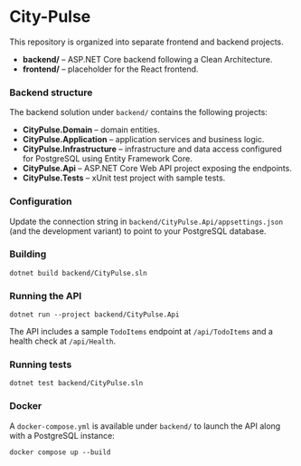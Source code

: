 # City-Pulse

This repository is organized into separate frontend and backend projects.

- **backend/** – ASP.NET Core backend following a Clean Architecture.
- **frontend/** – placeholder for the React frontend.

### Backend structure
The backend solution under `backend/` contains the following projects:

- **CityPulse.Domain** – domain entities.
- **CityPulse.Application** – application services and business logic.
- **CityPulse.Infrastructure** – infrastructure and data access configured for PostgreSQL using Entity Framework Core.
- **CityPulse.Api** – ASP.NET Core Web API project exposing the endpoints.
- **CityPulse.Tests** – xUnit test project with sample tests.

### Configuration
Update the connection string in `backend/CityPulse.Api/appsettings.json` (and the development variant) to point to your PostgreSQL database.

### Building
```
dotnet build backend/CityPulse.sln
```

### Running the API
```
dotnet run --project backend/CityPulse.Api
```

The API includes a sample `TodoItems` endpoint at `/api/TodoItems` and a health check at `/api/Health`.

### Running tests
```
dotnet test backend/CityPulse.sln
```

### Docker
A `docker-compose.yml` is available under `backend/` to launch the API along with a PostgreSQL instance:
```
docker compose up --build
```
